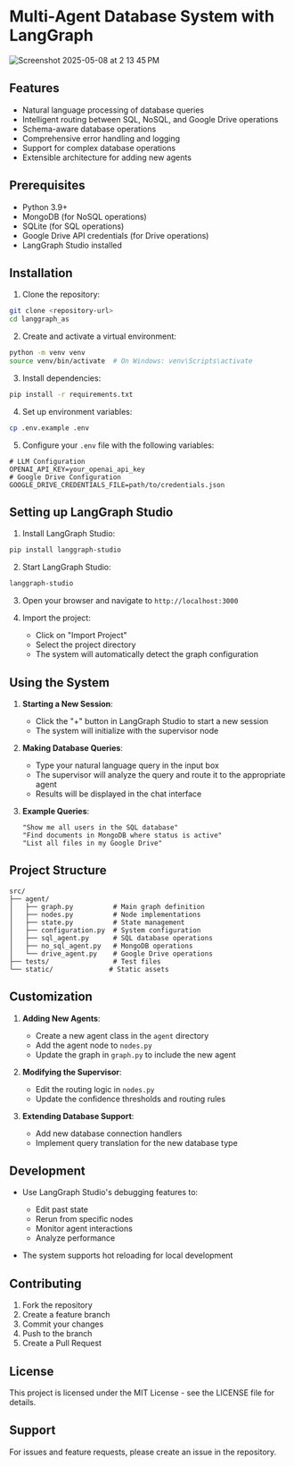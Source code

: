 # Multi-Agent Database System with LangGraph

![Screenshot 2025-05-08 at 2 13 45 PM](https://github.com/user-attachments/assets/7dbc007a-092b-444f-9b51-abb19ed55225)


## Features

- Natural language processing of database queries
- Intelligent routing between SQL, NoSQL, and Google Drive operations
- Schema-aware database operations
- Comprehensive error handling and logging
- Support for complex database operations
- Extensible architecture for adding new agents

## Prerequisites

- Python 3.9+
- MongoDB (for NoSQL operations)
- SQLite (for SQL operations)
- Google Drive API credentials (for Drive operations)
- LangGraph Studio installed

## Installation

1. Clone the repository:
```bash
git clone <repository-url>
cd langgraph_as
```

2. Create and activate a virtual environment:
```bash
python -m venv venv
source venv/bin/activate  # On Windows: venv\Scripts\activate
```

3. Install dependencies:
```bash
pip install -r requirements.txt
```

4. Set up environment variables:
```bash
cp .env.example .env
```

5. Configure your `.env` file with the following variables:
```env
# LLM Configuration
OPENAI_API_KEY=your_openai_api_key
# Google Drive Configuration
GOOGLE_DRIVE_CREDENTIALS_FILE=path/to/credentials.json
```

## Setting up LangGraph Studio

1. Install LangGraph Studio:
```bash
pip install langgraph-studio
```

2. Start LangGraph Studio:
```bash
langgraph-studio
```

3. Open your browser and navigate to `http://localhost:3000`

4. Import the project:
   - Click on "Import Project"
   - Select the project directory
   - The system will automatically detect the graph configuration

## Using the System

1. **Starting a New Session**:
   - Click the "+" button in LangGraph Studio to start a new session
   - The system will initialize with the supervisor node

2. **Making Database Queries**:
   - Type your natural language query in the input box
   - The supervisor will analyze the query and route it to the appropriate agent
   - Results will be displayed in the chat interface

3. **Example Queries**:
   ```
   "Show me all users in the SQL database"
   "Find documents in MongoDB where status is active"
   "List all files in my Google Drive"
   ```

## Project Structure

```
src/
├── agent/
│   ├── graph.py          # Main graph definition
│   ├── nodes.py          # Node implementations
│   ├── state.py          # State management
│   ├── configuration.py  # System configuration
│   ├── sql_agent.py      # SQL database operations
│   ├── no_sql_agent.py   # MongoDB operations
│   └── drive_agent.py    # Google Drive operations
├── tests/                # Test files
└── static/              # Static assets
```

## Customization

1. **Adding New Agents**:
   - Create a new agent class in the `agent` directory
   - Add the agent node to `nodes.py`
   - Update the graph in `graph.py` to include the new agent

2. **Modifying the Supervisor**:
   - Edit the routing logic in `nodes.py`
   - Update the confidence thresholds and routing rules

3. **Extending Database Support**:
   - Add new database connection handlers
   - Implement query translation for the new database type

## Development

- Use LangGraph Studio's debugging features to:
  - Edit past state
  - Rerun from specific nodes
  - Monitor agent interactions
  - Analyze performance

- The system supports hot reloading for local development

## Contributing

1. Fork the repository
2. Create a feature branch
3. Commit your changes
4. Push to the branch
5. Create a Pull Request

## License

This project is licensed under the MIT License - see the LICENSE file for details.

## Support

For issues and feature requests, please create an issue in the repository.
